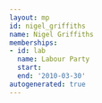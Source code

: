 ```yaml
---
layout: mp
id: nigel_griffiths
name: Nigel Griffiths
memberships:
- id: lab
  name: Labour Party
  start: 
  end: '2010-03-30'
autogenerated: true
---
```

